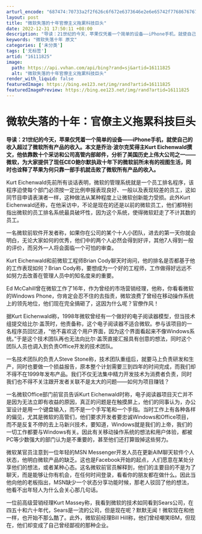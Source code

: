 ```yaml
---
arturl_encode: "687474:70733a2f2f626c6f672e6373646e2e6e65742f776867676767:2f61727469636c652f64657461696c732f3136313131383235"
layout: post
title: "微软失落的十年官僚主义拖累科技巨头"
date: 2022-12-31 17:50:11 +08:00
description: "导读：21世纪的今天，苹果仅凭着一个简单的设备——iPhone手机，就使自己的收入超过了微软所有产品"
keywords: "微软失落十年 原文"
categories: ['未分类']
tags: ['无标签']
artid: "16111825"
image:
  path: https://api.vvhan.com/api/bing?rand=sj&artid=16111825
  alt: "微软失落的十年官僚主义拖累科技巨头"
render_with_liquid: false
featuredImage: https://bing.ee123.net/img/rand?artid=16111825
featuredImagePreview: https://bing.ee123.net/img/rand?artid=16111825
---
```


# 微软失落的十年：官僚主义拖累科技巨头

**导读：21世纪的今天，苹果仅凭着一个简单的设备——iPhone手机，就使自己的收入超过了微软所有产品的收入。本文是乔治·波尔克奖得主Kurt Eichenwald撰文，他依靠数十个采访和公司高管内部邮件，分析了美国历史上伟大公司之一——微软，为大家提供了现任CEO鲍尔默执政十年下的微软前所未有的视图生活，同时也诠释了苹果为何只靠一部手机就击败了微软所有产品的收入。**

Kurt Eichenwald先前所有谈话表明，微软的管理系统就是一个员工排名程序，该程序迫使每个部门必须按一定比例申报表现良好、一般以及表现较差的员工，这如同节目申请表演者一样，这种做法从某种程度上让微软创新能力受损。此外Kurt Eichenwald还称，在他采访中，不论是现在的还是以前的微软员工，他们都特别指出微软的员工排名系统最具破坏性，因为这个系统，使得微软赶走了不计其数的员工。

一名微软前软件开发者称，如果你在公司的某个十人小团队，进去的第一天你就会明白，无论大家如何的优秀，他们中的两个人必然会得到好评，其他7人得到一般的评价，而另外一人将会面临一个可怕的审查。

Kurt Eichenwald和前微软工程师Brian Cody聊天时询问，他的排名是否都基于他的工作表现如何？Brian Cody称，要想成为一个好的工程师，工作做得好远远不如努力去改善在管理人员中的知名度来的重要。

Ed McCahill曾在微软工作了16年，作为曾经的市场营销经理，他称，你看看微软的Windows Phone，你肯定会忍不住的去指责，微软浪费了曾经在移动操作系统上的领先地位，他们现在完全搞砸了，这因为什么呢？官僚作风！

据Kurt Eichenwald称，1998年微软曾经有一个做好的电子阅读器模型，但当技术组提交给比尔·盖茨时，他责备称，这个电子阅读器不适合微软。参与该项目的一名程序员回忆道，“他不喜欢这个用户界面，因为这个界面看起来不像Windows系统。”于是这个技术团队再也无法向比尔·盖茨直接汇报具有创意的想法，同时这个团队人员也调入到负责Office开发的技术团队。

一名技术团队的负责人Steve Stone称，技术团队重组后，就要马上负责研发和生产，同时也要做一个损益报告，原本整个计划需要三到四年的时间完成，而我们却不得不在1999年发布产品。我们不仅无法集中精力开发技术为消费者负责，同时我们也不得不关注跟开发者关联不是太大的问题——如何为项目赚钱？

一名微软Office部门前官员告诉Kurt Eichenwald时称，电子阅读器项目灭亡并不是因为无法立即有收益的原因，真正的问题是在触摸屏上，他们的同事认为，办公室设计是用一个键盘输入，而不是一个手写笔和一个手指。当时工作上有各种各样的偏见，尤其是微软的高管们，他们要求开发者要忠诚Windows和Office项目，而不是反复不停的去上马新兴技术，要知道，Windows就是我们的上帝，我们的一切工作都要与Windows有关。因此有关移动操作系统的想法和用户体验，都被PC等少数强大的部门认为是不重要的，甚至他们还打算毁掉这些努力。

微软某官员注意到一位年轻的MSN Messenger开发人员在更新AIM聊天软件个人状态，他明白微软产品的缺乏。这也是Facebook开始的起点，人们愿意在某处分享他们的想法，或者某种心态。这名微软前官员解释到，他们的主要目的不是为了聊天，而是能够让你有机会，在任何时间登录，看看你的朋友都在做什么。因此当他向他的老板指出，MSN缺少一个状态分享功能时候，那老人驳回了他的想法，他看不出年轻人为什么会关心那几句话。

一位前高级营销经理Kurt Massey称，我看到微软的技术如同看到Sears公司，在四五十和六十年代，Sears是一流的公司，但是现在呢？默默无闻！微软现在和他一样，也开始不那么酷了。此外，微软前经理Bill Hill称，他们曾经嘲笑IBM，但现在，他们却变成了自己曾经鄙视的那种企业。